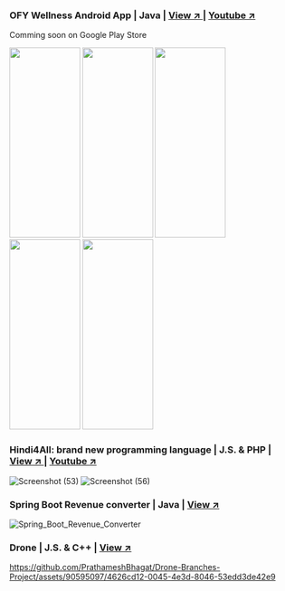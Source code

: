 <meta name="viewport" content="width=device-width, initial-scale=1.0, minimum-scale=1.0">

### OFY Wellness Android App | Java | [View ↗️ ](https://github.com/PrathameshBhagat/Documentation-Project/) |  [Youtube ↗️](https://youtu.be/KeUw_8UkWuI?feature=shared)
Comming soon on Google Play Store  
  
<img src="https://github.com/PrathameshBhagat/OFY-Wellness/assets/90595097/0f777aff-7e51-4db3-9ee9-4eec2d6613ce" style="height:35vw;width:13vw">
<img src="https://github.com/PrathameshBhagat/OFY-Wellness/assets/90595097/6d6e6cd3-d65f-4385-a474-e6c6b9785c1c" style="height:35vw;width:13vw">
<img src="https://github.com/PrathameshBhagat/OFY-Wellness/assets/90595097/4ff5f01f-96ad-4c57-8e92-5f413a13ec1d" style="height:35vw;width:13vw">
<img src="https://github.com/PrathameshBhagat/OFY-Wellness/assets/90595097/77e69c18-32f0-4913-9ea0-0936d2744d54" style="height:35vw;width:13vw">
<img src="https://github.com/user-attachments/assets/10adaad7-92c5-4846-9486-1b9bfe5757ef" style="height:35vw;width:13vw">

### Hindi4All: brand new programming language | J.S. & PHP | [View ↗️ ](https://github.com/PrathameshBhagat/Documentation-Project/) |  [Youtube ↗️](https://www.youtube.com/watch?v=OoUNVvhEFZg)  
![Screenshot (53)](https://github.com/PrathameshBhagat/Documentation-Project/assets/90595097/beefd877-98ea-4171-ae5a-60db183096fa)
![Screenshot (56)](https://github.com/PrathameshBhagat/Documentation-Project/assets/90595097/c529c72b-02d3-4d53-899c-a8eacf2837b4)

### Spring Boot Revenue converter | Java | [View ↗️ ](https://github.com/PrathameshBhagat/Spring-Earning-Revenue-Converter)  
![Spring_Boot_Revenue_Converter](https://github.com/PrathameshBhagat/Spring-Earning-Revenue-Converter/assets/90595097/d81c4d31-ce84-4383-a17d-6549c47a5c29)

### Drone | J.S. & C++ | [View ↗️ ](https://github.com/PrathameshBhagat/Drone-Branches-Project)  
https://github.com/PrathameshBhagat/Drone-Branches-Project/assets/90595097/4626cd12-0045-4e3d-8046-53edd3de42e9


<!--
<ikmg  width=800 src ="http://github-readme-streak-stats.herokuapp.com?user=PrathameshBhagat&fire=ff5555&ring=000099&currStreakLabel=000000&background=-45%2C00F0FF%2C001BFF">
**PrathameshBhagat/PrathameshBhagat** is a ✨ _special_ ✨ repository because its `README.md` (this file) appears on your GitHub profile.

Here are some ideas to get you started:

- 🔭 I’m currently working on ...
- 🌱 I’m currently learning ...
- 👯 I’m looking to collaborate on ...
- 🤔 I’m looking for help with ...
- 💬 Ask me about ...
- 📫 How to reach me: ...
- 😄 Pronouns: ...
- ⚡ Fun fact: ...
-->
